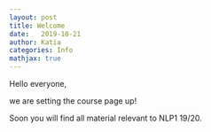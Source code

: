 ```yaml
---
layout: post
title: Welcome
date:   2019-10-21
author: Katia
categories: Info
mathjax: true
---
```


Hello everyone,

we are setting the course page up! 

Soon you will find all material relevant to NLP1 19/20.

